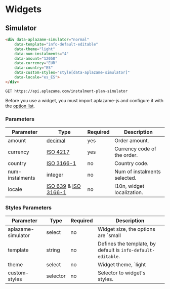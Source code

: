 # Widgets

## Simulator

```html
<div data-aplazame-simulator="normal"
	data-template="info-default-editable"
	data-theme="light"
	data-num-instalments="4"
	data-amount="12050"
	data-currency="EUR"
	data-country="ES"
	data-custom-styles="style[data-aplazame-simulator]"
	data-locale="es_ES">
</div>
```

`GET https://api.aplazame.com/instalment-plan-simulator`

Before you use a widget, you must import aplazame-js and configure it with the [option list](#3-steps-to-checkout-v2).


### Parameters

Parameter | Type | Required | Description
--------- | ---- | -------- | -----------
amount | [decimal](#decimals)  | yes | Order amount.
currency | [ISO 4217](http://es.wikipedia.org/wiki/ISO_4217) | yes | Currency code of the order.
country | [ISO 3166-1](http://es.wikipedia.org/wiki/ISO_3166-1) | no | Country code.
num-instalments | integer | no | Num of instalments selected.
locale | [ISO 639](https://en.wikipedia.org/wiki/ISO_639) & [ISO 3166-1](http://es.wikipedia.org/wiki/ISO_3166-1) | no | l10n, widget localization.


### Styles Parameters

Parameter | Type | Required | Description
--------- | ---- | -------- | -----------
aplazame-simulator | select | no | Widget size, the options are `small|normal|big`.
template | string | no | Defines the template, by default is `info-default-editable`.
theme | select | no | Widget theme, `light|dark`.
custom-styles | selector | no | Selector to widget's styles.
